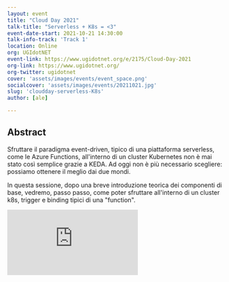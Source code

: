 ```yaml
---
layout: event
title: "Cloud Day 2021"
talk-title: "Serverless + K8s = <3"
event-date-start: 2021-10-21 14:30:00
talk-info-track: 'Track 1'
location: Online
org: UGIdotNET
event-link: https://www.ugidotnet.org/e/2175/Cloud-Day-2021
org-link: https://www.ugidotnet.org/
org-twitter: ugidotnet
cover: 'assets/images/events/event_space.png'
socialcover: 'assets/images/events/20211021.jpg'
slug: 'cloudday-serverless-K8s'
author: [ale]

---
```

## Abstract
Sfruttare il paradigma event-driven, tipico di una piattaforma serverless, come le Azure Functions, all'interno di un cluster Kubernetes non è mai stato così semplice grazie a KEDA. Ad oggi non è più necessario scegliere: possiamo ottenere il meglio dai due mondi.

In questa sessione, dopo una breve introduzione teorica dei componenti di base, vedremo, passo passo, come poter sfruttare all'interno di un cluster k8s, trigger e binding tipici di una "function".

<div class="video">
<div class="responsive-iframe-container-16">
<iframe class="responsive-iframe" src="https://www.youtube.com/embed/ly5QIf-L72w" frameborder="0" allow="accelerometer; autoplay; clipboard-write; encrypted-media; gyroscope; picture-in-picture" allowfullscreen></iframe>
</div>
</div>